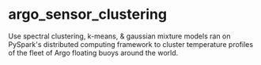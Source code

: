 # argo_sensor_clustering
Use spectral clustering, k-means, &amp; gaussian mixture models ran on PySpark's distributed computing framework to cluster temperature profiles of the fleet of Argo floating buoys around the world.
